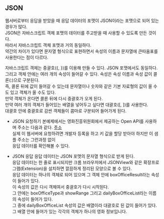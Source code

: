 ## JSON
웹서버로부터 응답을 받았을 때 응답 데이터의 포맷이 JSON이라는 포맷으로 되어 있는 경우가 많다.  
JSON은 자바스크립트 객체 포맷의 데이터를 주고받을 때 사용할 수 있도록 만든 것이다.  
따라서 자바스크립트 객체 포맷과 거의 동일하다.  
약간의 차이가 있다면 문자열 형식으로 표현하면서 속성의 이름과 문자열에 큰따옴표를 사용한다는 점이 다르다.

자바스크립트 객체는 중괄호({, })를 이용해 만들 수 있다. JSON 포맷에서도 동일하다.  
그리고 객체 안에는 여러 개의 속성이 들어갈 수 있다. 속성은 속성 이름과 속성 값이 콜론(:)으로 구분된다.  
즉, 콜론 뒤에 값이 들어갈 수 있는데 문자열이나 숫자와 같은 기본 자료형의 값이 올 수도 있고 객체가 올 수도 있다.  
만약 객체가 온다면 콜론 뒤에 다시 중괄호가 오게 된다.  
만약 여러 개의 객체가 들어있는 배열을 넣어두고 싶다면 대괄호([, ])를 사용한다.  
대괄호 안에 중괄호로 감싼 객체들이 콤마로 구분되어 들어가게 된다.

+ JSON 요청하기
  본예제에서는 영화진흥위원회에서 제공하는 Open API를 사용하며 주소는 다음과 같다. [주소](http://kobis.or.kr/kobisopenapi/webservice/rest/boxoffice/searchDailyBoxOfficeList.json?key=f5eef3421c602c6cb7ea224104795888&targetDt=20120101)  
  실제 이 웹서버에 요청하려면 개발자 등록을 하고 키 값을 할당 받아야 하지만 이 샘플 주소는 그런과정 없이  
  응답 데이터를 확인해볼 수 있다.
  
+ JSON 응답
  응답 데이터는 JSON 포맷의 문자열 형식으로 받게 된다.  
  응답 데이터는 한 줄로 표시되지만 크롬 브라우저에서 JSONView와 같은 확장프로그램(Extension)을 설치하면 
  깔끔하게 정리된 모양으로 볼 수 있다.  
  응답 데이터는 하나의 객체로 되어 있으며 그 객체 안에 boxOfficeResult라는 속성이 들어가 있다.  
  이 속성의 값은 다시 객체여서 중괄호가 다시 시작된다.  
  그 안에는 boxOfficeType과 showRange 그리고 dailyBoxOfficeList라는 이름의 속성이 들어가 있다.  
  그 중에 dailyBoxOfficeList 속성의 값은 배열이라 대괄호로 된 값이 들어가 있다.  
  그 배열 안에 들어가 있는 각각의 객체가 하나의 영화 정보입니다.
